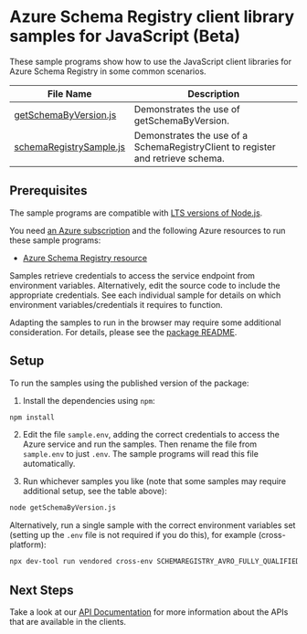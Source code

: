 # Azure Schema Registry client library samples for JavaScript (Beta)

These sample programs show how to use the JavaScript client libraries for Azure Schema Registry in some common scenarios.

| **File Name**                                   | **Description**                                                                 |
| ----------------------------------------------- | ------------------------------------------------------------------------------- |
| [getSchemaByVersion.js][getschemabyversion]     | Demonstrates the use of getSchemaByVersion.                                     |
| [schemaRegistrySample.js][schemaregistrysample] | Demonstrates the use of a SchemaRegistryClient to register and retrieve schema. |

## Prerequisites

The sample programs are compatible with [LTS versions of Node.js](https://github.com/nodejs/release#release-schedule).

You need [an Azure subscription][freesub] and the following Azure resources to run these sample programs:

- [Azure Schema Registry resource][createinstance_azureschemaregistryresource]

Samples retrieve credentials to access the service endpoint from environment variables. Alternatively, edit the source code to include the appropriate credentials. See each individual sample for details on which environment variables/credentials it requires to function.

Adapting the samples to run in the browser may require some additional consideration. For details, please see the [package README][package].

## Setup

To run the samples using the published version of the package:

1. Install the dependencies using `npm`:

```bash
npm install
```

2. Edit the file `sample.env`, adding the correct credentials to access the Azure service and run the samples. Then rename the file from `sample.env` to just `.env`. The sample programs will read this file automatically.

3. Run whichever samples you like (note that some samples may require additional setup, see the table above):

```bash
node getSchemaByVersion.js
```

Alternatively, run a single sample with the correct environment variables set (setting up the `.env` file is not required if you do this), for example (cross-platform):

```bash
npx dev-tool run vendored cross-env SCHEMAREGISTRY_AVRO_FULLY_QUALIFIED_NAMESPACE="<schemaregistry avro fully qualified namespace>" SCHEMA_REGISTRY_GROUP="<schema registry group>" node getSchemaByVersion.js
```

## Next Steps

Take a look at our [API Documentation][apiref] for more information about the APIs that are available in the clients.

[getschemabyversion]: https://github.com/Azure/azure-sdk-for-js/blob/main/sdk/schemaregistry/schema-registry/samples/v1-beta/javascript/getSchemaByVersion.js
[schemaregistrysample]: https://github.com/Azure/azure-sdk-for-js/blob/main/sdk/schemaregistry/schema-registry/samples/v1-beta/javascript/schemaRegistrySample.js
[apiref]: https://docs.microsoft.com/javascript/api/@azure/schema-registry
[freesub]: https://azure.microsoft.com/free/
[createinstance_azureschemaregistryresource]: https://aka.ms/schemaregistry
[package]: https://github.com/Azure/azure-sdk-for-js/tree/main/sdk/schemaregistry/schema-registry/README.md
